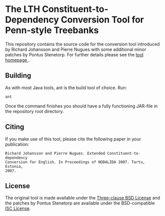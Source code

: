 # The LTH Constituent-to-Dependency Conversion Tool for Penn-style Treebanks #

This repository contains the source code for the conversion tool introduced by
Richard Johansson and Pierre Nugues with some additional minor patches by
Pontus Stenetorp. For further details please see the [tool homepage
][tool_homepage].

[tool_homepage]: http://nlp.cs.lth.se/software/treebank_converter/

## Building ##

As with most Java tools, ant is the build tool of choice. Run:

    ant

Once the command finishes you should have a fully functioning JAR-file in the
repository root directory.

## Citing ##

If you make use of this tool, please cite the following paper in your
publication:

    Richard Johansson and Pierre Nugues. Extended Constituent-to-dependency
    Conversion for English. In Proceedings of NODALIDA 2007. Tartu, Estonia,
    2007.

## License ##

The original tool is made available under the [Three-clause BSD License][bsd]
and the patches by Pontus Stenetorp are available under the BSD-compatible
[ISC License][isc].

[bsd]: http://opensource.org/licenses/BSD-3-Clause
[isc]: http://opensource.org/licenses/ISC
